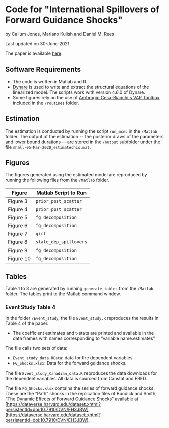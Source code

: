 # Code for "International Spillovers of Forward Guidance Shocks"

by Callum Jones, Mariano Kulish and Daniel M. Rees

Last updated on 30-June-2021.

The paper is available [here](https://callumjones.github.io/files/OpenFG.pdf).

## Software Requirements

- The code is written in Matlab and R.
- [Dynare](https://www.dynare.org/) is used to write and extract the structural equations of the linearized model. The scripts work with version 4.6.0 of Dynare.
- Some figures rely on the use of [Ambrogio Cesa-Bianchi's VAR Toolbox](https://github.com/ambropo/VAR-Toolbox), included in the `/routines` folder.

## Estimation

The estimation is conducted by running the script `run_mcmc` in the `/Matlab` folder. The output of the estimation -- the posterior draws of the parameters and lower bound durations -- are stored in the `/output` subfolder under the file `mhall-05-Mar-2020_estimatechis.mat`.

## Figures

The figures generated using the estimated model are reproduced by running the following files from the `/Matlab` folder.

| Figure    | Matlab Script to Run   |
|---------- | ---------------------- |
| Figure 3  | `prior_post_scatter`   |
| Figure 4  | `prior_post_scatter`   |
| Figure 5  | `fg_decomposition`     |
| Figure 6  | `fg_decomposition`     |
| Figure 7  | `girf`                 |
| Figure 8  | `state_dep_spillovers` |
| Figure 9  | `fg_decomposition`     |
| Figure 10 | `fg_decomposition`     |

## Tables

Table 1 to 3 are generated by running `generate_tables` from the `/Matlab` folder. The tables print to the Matlab command window.

### Event Study Table 4

In the folder `/Event_study`, the file `Event_study.R` reproduces the results in Table 4 of the paper.

- The coefficient estimates and t-stats are printed and available in the data frames with names corresponding to “variable name.estimates”

The file calls two sets of data:

- `Event_study_data.RData`: data for the dependent variables
- `FG_Shocks.xlsx`: Data for the forward guidance shocks.

The file `Event_study_Canadian_data.R` reproduces the data downloads for the dependent variables. All data is sourced from Canstat and FRED.

The file `FG_Shocks.xlsx` contains the series of forward guidance shocks. These are the “Path” shocks in the replication files of Bundick and Smith, “The Dynamic Effects of Forward Guidance Shocks” available at [https://dataverse.harvard.edu/dataset.xhtml?persistentId=doi:10.7910/DVN/EH3JBW](https://dataverse.harvard.edu/dataset.xhtml?persistentId=doi:10.7910/DVN/EH3JBW).

